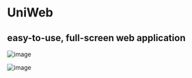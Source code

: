 # UniWeb

## easy-to-use, full-screen web application
 
![image](https://github.com/user-attachments/assets/b767b385-7ace-443f-a616-6479972979f9)

![image](https://github.com/user-attachments/assets/0bf18274-b483-4f04-ad26-6a82ad809921)

